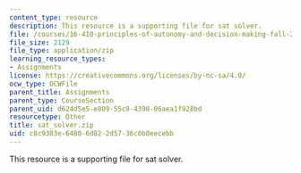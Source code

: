 ```yaml
---
content_type: resource
description: This resource is a supporting file for sat solver.
file: /courses/16-410-principles-of-autonomy-and-decision-making-fall-2010/c8c9303e64806d822d5736c0b0eecebb_sat_solver.zip
file_size: 2129
file_type: application/zip
learning_resource_types:
- Assignments
license: https://creativecommons.org/licenses/by-nc-sa/4.0/
ocw_type: OCWFile
parent_title: Assignments
parent_type: CourseSection
parent_uid: d624d5e5-e809-55c9-4390-06aea1f928bd
resourcetype: Other
title: sat_solver.zip
uid: c8c9303e-6480-6d82-2d57-36c0b0eecebb
---
```

This resource is a supporting file for sat solver.